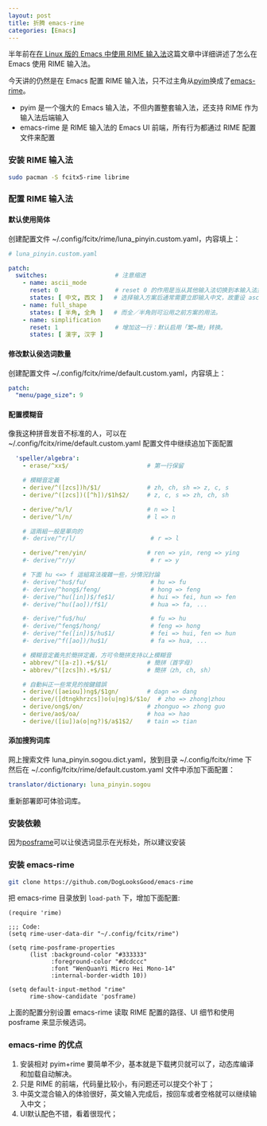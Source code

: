 ```yaml
---
layout: post
title: 折腾 emacs-rime
categories: [Emacs]
---
```


半年前在[在 Linux 版的 Emacs 中使用 RIME 输入法](https://manateelazycat.github.io/emacs/2019/09/12/make-rime-works-with-linux.html)这篇文章中详细讲述了怎么在 Emacs 使用 RIME 输入法。

今天讲的仍然是在 Emacs 配置 RIME 输入法，只不过主角从[pyim](https://github.com/tumashu/pyim)换成了[emacs-rime](https://github.com/DogLooksGood/emacs-rime)。

* pyim 是一个强大的 Emacs 输入法，不但内置整套输入法，还支持 RIME 作为输入法后端输入
* emacs-rime 是 RIME 输入法的 Emacs UI 前端，所有行为都通过 RIME 配置文件来配置

### 安装 RIME 输入法

```bash
sudo pacman -S fcitx5-rime librime
```

### 配置 RIME 输入法

#### 默认使用简体

创建配置文件 ~/.config/fcitx/rime/luna_pinyin.custom.yaml，内容填上：

```yaml
# luna_pinyin.custom.yaml

patch:
  switches:                   # 注意缩进
    - name: ascii_mode
      reset: 0                # reset 0 的作用是当从其他输入法切换到本输入法重设为指定状态
      states: [ 中文, 西文 ]   # 选择输入方案后通常需要立即输入中文，故重设 ascii_mode = 0
    - name: full_shape
      states: [ 半角, 全角 ]   # 而全／半角则可沿用之前方案的用法。
    - name: simplification
      reset: 1                # 增加这一行：默认启用「繁→簡」转换。
      states: [ 漢字, 汉字 ]
```

#### 修改默认侯选词数量

创建配置文件 ~/.config/fcitx/rime/default.custom.yaml，内容填上：

```yaml
patch:
  "menu/page_size": 9
```

#### 配置模糊音

像我这种拼音发音不标准的人，可以在 ~/.config/fcitx/rime/default.custom.yaml 配置文件中继续追加下面配置

```yaml
  'speller/algebra':
    - erase/^xx$/                      # 第一行保留

    # 模糊音定義
    - derive/^([zcs])h/$1/             # zh, ch, sh => z, c, s
    - derive/^([zcs])([^h])/$1h$2/     # z, c, s => zh, ch, sh

    - derive/^n/l/                     # n => l
    - derive/^l/n/                     # l => n

    # 這兩組一般是單向的
    #- derive/^r/l/                     # r => l

    - derive/^ren/yin/                 # ren => yin, reng => ying
    #- derive/^r/y/                     # r => y

    # 下面 hu <=> f 這組寫法複雜一些，分情況討論
    #- derive/^hu$/fu/                  # hu => fu
    #- derive/^hong$/feng/              # hong => feng
    #- derive/^hu([in])$/fe$1/          # hui => fei, hun => fen
    #- derive/^hu([ao])/f$1/            # hua => fa, ...

    #- derive/^fu$/hu/                  # fu => hu
    #- derive/^feng$/hong/              # feng => hong
    #- derive/^fe([in])$/hu$1/          # fei => hui, fen => hun
    #- derive/^f([ao])/hu$1/            # fa => hua, ...

    # 模糊音定義先於簡拼定義，方可令簡拼支持以上模糊音
    - abbrev/^([a-z]).+$/$1/           # 簡拼（首字母）
    - abbrev/^([zcs]h).+$/$1/          # 簡拼（zh, ch, sh）

    # 自動糾正一些常見的按鍵錯誤
    - derive/([aeiou])ng$/$1gn/        # dagn => dang
    - derive/([dtngkhrzcs])o(u|ng)$/$1o/  # zho => zhong|zhou
    - derive/ong$/on/                  # zhonguo => zhong guo
    - derive/ao$/oa/                   # hoa => hao
    - derive/([iu])a(o|ng?)$/a$1$2/    # tain => tian
```

#### 添加搜狗词库

网上搜索文件 luna_pinyin.sogou.dict.yaml，放到目录 ~/.config/fcitx/rime 下
然后在 ~/.config/fcitx/rime/default.custom.yaml 文件中添加下面配置：

```yaml
translator/dictionary: luna_pinyin.sogou
```

重新部署即可体验词库。

### 安装依赖

因为[posframe](https://github.com/tumashu/posframe)可以让侯选词显示在光标处，所以建议安装

### 安装 emacs-rime

```bash
git clone https://github.com/DogLooksGood/emacs-rime
```

把 emacs-rime 目录放到 ```load-path``` 下，增加下面配置:

```elisp
(require 'rime)

;;; Code:
(setq rime-user-data-dir "~/.config/fcitx/rime")

(setq rime-posframe-properties
      (list :background-color "#333333"
            :foreground-color "#dcdccc"
            :font "WenQuanYi Micro Hei Mono-14"
            :internal-border-width 10))

(setq default-input-method "rime"
      rime-show-candidate 'posframe)
```

上面的配置分别设置 emacs-rime 读取 RIME 配置的路径、UI 细节和使用 posframe 来显示候选词。

### emacs-rime 的优点

1. 安装相对 pyim+rime 要简单不少，基本就是下载拷贝就可以了，动态库编译和加载自动解决。
2. 只是 RIME 的前端，代码量比较小，有问题还可以提交个补丁；
3. 中英文混合输入的体验很好，英文输入完成后，按回车或者空格就可以继续输入中文；
4. UI默认配色不错，看着很现代；
